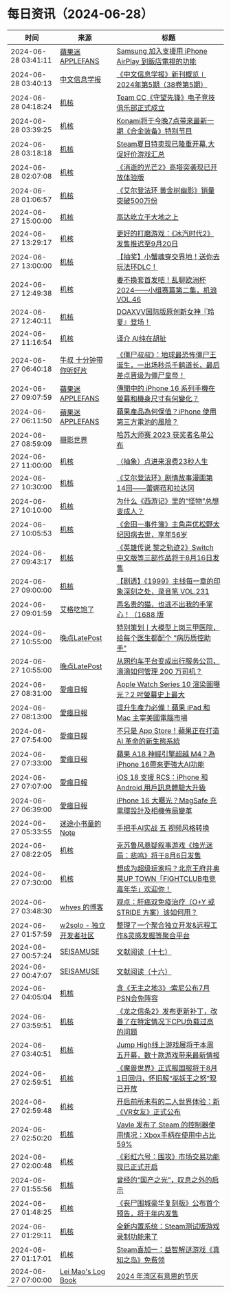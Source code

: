 ﻿# 每日资讯（2024-06-28）

|时间|来源|标题|
|---|---|---|
|2024-06-28 03:41:11|[蘋果迷 APPLEFANS](https://applefans.today/feed/)|[Samsung 加入支援用 iPhone AirPlay 到飯店電視的功能](https://applefans.today/20254-06-samsung-airplay-hotel-room-tvs/)|
|2024-06-28 03:40:13|[中文信息学报](https://feedpress.me/wx-jcip1986)|[《中文信息学报》新刊概览∣ 2024年第5期（38卷第5期）](http://mp.weixin.qq.com/s?__biz=MzI2NjY1NDE3MQ%3D%3D&mid=2247485661&idx=1&sn=e6b7561c703bd9fc6c415b63aa585a79)|
|2024-06-28 04:18:24|[机核](https://www.gcores.com/rss)|[Team CC《守望先锋》电子竞技俱乐部正式成立](https://www.gcores.com/articles/184200)|
|2024-06-28 03:39:25|[机核](https://www.gcores.com/rss)|[Konami将于今晚7点带来最新一期《合金装备》特别节目](https://www.gcores.com/articles/184197)|
|2024-06-28 03:18:18|[机核](https://www.gcores.com/rss)|[Steam夏日特卖现已隆重开幕,大促好价游戏汇总](https://www.gcores.com/articles/184192)|
|2024-06-28 02:07:08|[机核](https://www.gcores.com/rss)|[《消逝的光芒2》高塔突袭现已开放体验版](https://www.gcores.com/articles/184187)|
|2024-06-28 01:06:57|[机核](https://www.gcores.com/rss)|[《艾尔登法环 黄金树幽影》销量突破500万份](https://www.gcores.com/articles/184185)|
|2024-06-27 15:00:00|[机核](https://www.gcores.com/rss)|[高达屹立于大地之上](https://www.gcores.com/radios/183868)|
|2024-06-27 13:29:17|[机核](https://www.gcores.com/rss)|[更好的打磨游戏：《冰汽时代2》发售推迟至9月20日](https://www.gcores.com/articles/184173)|
|2024-06-27 13:00:00|[机核](https://www.gcores.com/rss)|[【抽奖】小蟹魂穿交界地！送你去玩法环DLC！](https://www.gcores.com/articles/184165)|
|2024-06-27 12:49:38|[机核](https://www.gcores.com/rss)|[要不换套首发吧！乱聊欧洲杯2024——小组赛篇第二集，机浪 VOL.46](https://www.gcores.com/radios/184171)|
|2024-06-27 12:40:11|[机核](https://www.gcores.com/rss)|[DOAXVV国际版原创新女神『玲夏』登场！](https://www.gcores.com/articles/184167)|
|2024-06-27 11:16:54|[机核](https://www.gcores.com/rss)|[译介 AI纯在胡扯](https://www.gcores.com/articles/184166)|
|2024-06-27 06:40:18|[牛叔 十分钟带你听好片](https://getpodcast.xyz/data/ximalaya/11534451.xml)|[《僵尸叔叔》：地球最恐怖僵尸王诞生，一出场秒杀千鹤道长，最后差点晋级为僵尸皇帝！](https://www.ximalaya.com/sound/737567890)|
|2024-06-27 09:07:59|[蘋果迷 APPLEFANS](https://applefans.today/feed/)|[傳聞中的 iPhone 16 系列手機在螢幕和機身尺寸有何變化？](https://applefans.today/2024-06-iphone-16-size-changes-rumors/)|
|2024-06-27 06:11:50|[蘋果迷 APPLEFANS](https://applefans.today/feed/)|[蘋果產品為何保值？iPhone 使用第三方電池的風險？](https://applefans.today/2024-06-iphone-third-party-display-battery-support/)|
|2024-06-27 08:59:09|[摄影世界](https://feedx.net/rss/photoworld.xml)|[哈苏大师赛 2023 获奖者名单公布](https://www.photoworld.com.cn/post/177095)|
|2024-06-27 11:00:00|[机核](https://www.gcores.com/rss)|[（抽象）点进来浪费23秒人生](https://www.gcores.com/videos/184161)|
|2024-06-27 10:30:00|[机核](https://www.gcores.com/rss)|[《艾尔登法环》剧情故事漫画第14回——蕾娜菈和拉达冈](https://www.gcores.com/articles/184153)|
|2024-06-27 10:10:00|[机核](https://www.gcores.com/rss)|[为什么《西游记》里的“怪物”总想变成人？](https://www.gcores.com/videos/184162)|
|2024-06-27 10:05:53|[机核](https://www.gcores.com/rss)|[《金田一事件簿》主角声优松野太纪因病去世，享年56岁](https://www.gcores.com/articles/184164)|
|2024-06-27 09:43:17|[机核](https://www.gcores.com/rss)|[《英雄传说 黎之轨迹2》Switch中文版等三部作品将于8月16日发售](https://www.gcores.com/articles/184163)|
|2024-06-27 09:00:00|[机核](https://www.gcores.com/rss)|[【剧透】《1999》主线每一章的印象深刻之处，录音笔 VOL.231](https://www.gcores.com/radios/184155)|
|2024-06-27 09:01:59|[艾格吃饱了](https://feedpress.me/wx-aigechibaole)|[再名贵的猫，也逃不出我的手掌心！（1688 版](http://mp.weixin.qq.com/s?__biz=MjM5NTYxODQyMA%3D%3D&mid=2653455321&idx=1&sn=6f788b2086b7273a5106269e4da5ae60)|
|2024-06-27 10:55:00|[晚点LatePost](https://feedpress.me/wx-postlate)|[特别策划丨大模型上岗三甲医院，给每个医生都配个 “病历质控助手”](http://mp.weixin.qq.com/s?__biz=MzU3Mjk1OTQ0Ng%3D%3D&mid=2247517603&idx=2&sn=af16422edc4c3f8fa0670e5bd476c392)|
|2024-06-27 10:55:00|[晚点LatePost](https://feedpress.me/wx-postlate)|[从网约车平台变成出行服务公司，滴滴如何管理 200 万司机？](http://mp.weixin.qq.com/s?__biz=MzU3Mjk1OTQ0Ng%3D%3D&mid=2247517603&idx=1&sn=5d93bf492c85070716f5e42c31276d3d)|
|2024-06-27 08:31:00|[愛瘋日報](http://www.iphonetaiwan.org/feeds/posts/default)|[Apple Watch Series 10 渲染圖曝光？2 吋螢幕史上最大](https://www.iphonetaiwan.org/2024/06/apple-watch-series-10-revealed.html)|
|2024-06-27 08:13:00|[愛瘋日報](http://www.iphonetaiwan.org/feeds/posts/default)|[提升生產力必備！蘋果 iPad 和 Mac 主宰美國電腦市場](https://www.iphonetaiwan.org/2024/06/apple-ipad-mac-market-analysis-2024.html)|
|2024-06-27 07:54:00|[愛瘋日報](http://www.iphonetaiwan.org/feeds/posts/default)|[不只是 App Store！蘋果正在打造 AI 革命的新生態系統](https://www.iphonetaiwan.org/2024/06/apple-ai-store-strategy.html)|
|2024-06-27 07:33:00|[愛瘋日報](http://www.iphonetaiwan.org/feeds/posts/default)|[蘋果 A18 神經引擎超越 M4？為iPhone 16帶來更強大AI功能](https://www.iphonetaiwan.org/2024/06/apple-iphone-16-a18-neural-engine.html)|
|2024-06-27 07:07:00|[愛瘋日報](http://www.iphonetaiwan.org/feeds/posts/default)|[iOS 18 支援 RCS：iPhone 和 Android 用戶訊息體驗大升級](https://www.iphonetaiwan.org/2024/06/ios-18-rcs-feature-guide.html)|
|2024-06-27 06:39:00|[愛瘋日報](http://www.iphonetaiwan.org/feeds/posts/default)|[iPhone 16 大曝光？MagSafe 充電環設計及相機佈局變革](https://www.iphonetaiwan.org/2024/06/iphone-16-magsafe-camera-layout.html)|
|2024-06-27 05:33:55|[迷途小书童的Note](https://xugaoxiang.com/feed)|[手把手AI实战 五 视频风格转换](https://xugaoxiang.com/2024/06/27/ai-project-5/)|
|2024-06-27 08:22:05|[机核](https://www.gcores.com/rss)|[克苏鲁风悬疑叙事游戏《烛光迷局：悲鸣》将于8月6日发售](https://www.gcores.com/articles/184158)|
|2024-06-27 07:30:00|[机核](https://www.gcores.com/rss)|[想成为超级玩家吗？北京王府井奥莱UP TOWN「FIGHTCLUB电竞嘉年华」欢迎你！](https://www.gcores.com/articles/184150)|
|2024-06-27 03:48:30|[whyes 的博客](https://whyes.org/feed.xml)|[观点：肝癌双免疫治疗（O+Y 或 STRIDE 方案）该如何用？](http://whyes.org/2024/viewpoint-pd-1-ctla-4-hcc)|
|2024-06-27 01:57:59|[w2solo - 独立开发者社区](https://w2solo.com/topics/feed)|[整理了一个聚合独立开发&远程工作&灵感发掘等聚合平台](https://w2solo.com/topics/4726)|
|2024-06-27 00:57:24|[SEISAMUSE](https://www.seis-jun.xyz/atom.xml)|[文献阅读（十七）](http://www.seis-jun.xyz/paper-reading-17)|
|2024-06-27 00:47:07|[SEISAMUSE](https://www.seis-jun.xyz/atom.xml)|[文献阅读（十六）](http://www.seis-jun.xyz/paper-reading-16)|
|2024-06-27 04:05:04|[机核](https://www.gcores.com/rss)|[含《无主之地3》:索尼公布7月PSN会免阵容](https://www.gcores.com/articles/184144)|
|2024-06-27 03:59:51|[机核](https://www.gcores.com/rss)|[《龙之信条2》发布更新补丁，改善了在特定情况下CPU负载过高的问题](https://www.gcores.com/articles/184142)|
|2024-06-27 03:40:51|[机核](https://www.gcores.com/rss)|[Jump High线上游戏展将于本周五开幕，数十款游戏带来最新情报](https://www.gcores.com/articles/184143)|
|2024-06-27 02:59:51|[机核](https://www.gcores.com/rss)|[《魔兽世界》正式服国服将于8月1日回归，怀旧服“巫妖王之怒”现已开放](https://www.gcores.com/articles/184140)|
|2024-06-27 02:59:48|[机核](https://www.gcores.com/rss)|[开启前所未有的二人世界体验：新《VR女友》正式公布](https://www.gcores.com/articles/184139)|
|2024-06-27 02:50:20|[机核](https://www.gcores.com/rss)|[Vavle 发布了 Steam 的控制器使用情况：Xbox手柄在使用中占比59%](https://www.gcores.com/articles/184138)|
|2024-06-27 02:00:48|[机核](https://www.gcores.com/rss)|[《彩虹六号：围攻》市场交易功能现已正式开启](https://www.gcores.com/articles/184133)|
|2024-06-27 01:55:56|[机核](https://www.gcores.com/rss)|[曾经的“国产之光”，叹息之外的启示](https://www.gcores.com/articles/184125)|
|2024-06-27 01:48:25|[机核](https://www.gcores.com/rss)|[《丧尸围城豪华复刻版》公布首个预告，将于年内发售](https://www.gcores.com/articles/184132)|
|2024-06-27 01:29:11|[机核](https://www.gcores.com/rss)|[全新内置系统：Steam测试版游戏录制功能来了](https://www.gcores.com/articles/184130)|
|2024-06-27 01:17:01|[机核](https://www.gcores.com/rss)|[Steam喜加一：益智解谜游戏《真知之岛》免费领](https://www.gcores.com/articles/184128)|
|2024-06-27 07:00:00|[Lei Mao's Log Book](https://leimao.github.io/atom.xml)|[2024 年湾区有意思的节庆](https://leimao.github.io/essay/2024%E5%B9%B4%E6%B9%BE%E5%8C%BA%E6%9C%89%E6%84%8F%E6%80%9D%E7%9A%84%E8%8A%82%E5%BA%86/)|
